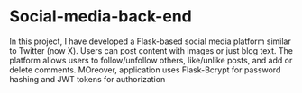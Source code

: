 # Social-media-back-end
In this project, I have developed a Flask-based social media platform similar to Twitter (now X). 
Users can post content with images or just blog text. The platform allows users to follow/unfollow others, like/unlike posts, and add or delete comments.
MOreover, application uses Flask-Bcrypt for password hashing and JWT tokens for authorization
